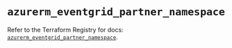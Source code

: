 # `azurerm_eventgrid_partner_namespace`

Refer to the Terraform Registry for docs: [`azurerm_eventgrid_partner_namespace`](https://registry.terraform.io/providers/hashicorp/azurerm/4.40.0/docs/resources/eventgrid_partner_namespace).
